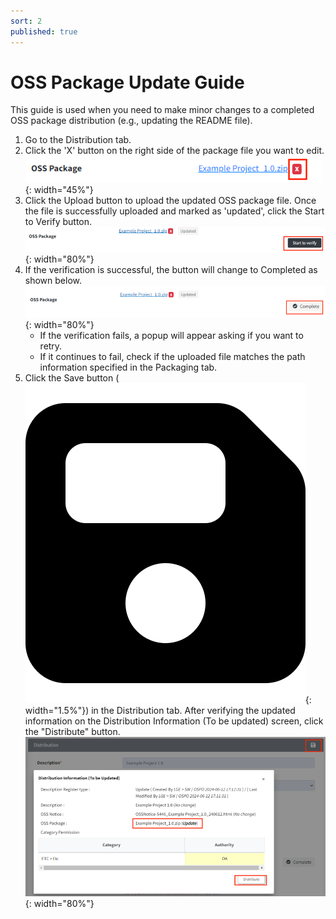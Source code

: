 ```yaml
---
sort: 2
published: true
---
```


# OSS Package Update Guide

This guide is used when you need to make minor changes to a completed OSS package distribution 
(e.g., updating the README file).

1. Go to the Distribution tab.
2. Click the 'X' button on the right side of the package file you want to edit.  
   ![DistPackagingDelete](../../images/project/distribution/dist_packaging_delete.png){: width="45%"}
3. Click the Upload button to upload the updated OSS package file. 
   Once the file is successfully uploaded and marked as 'updated', click the Start to Verify button.  
   ![DistPackagingStartVerify](../../images/project/distribution/dist_packaging_start_verify.png){: width="80%"}
4. If the verification is successful, the button will change to Completed as shown below.  
   ![DistPackagingComplete](../../images/project/distribution/dist_packaging_complete.png){: width="80%"}
   - If the verification fails, a popup will appear asking if you want to retry.
   - If it continues to fail, check if the uploaded file matches the path information specified in the Packaging tab.
5. Click the Save button (![SaveIcon](../../images/common/information_view_button/floppy-disk-solid.png){: width="1.5%"}) 
   in the Distribution tab. After verifying the updated information on the Distribution Information (To be updated) screen,
   click the "Distribute" button.  
   ![DistPackagingUpdateConfirm](../../images/project/distribution/dist_packaging_update.png){: width="80%"}